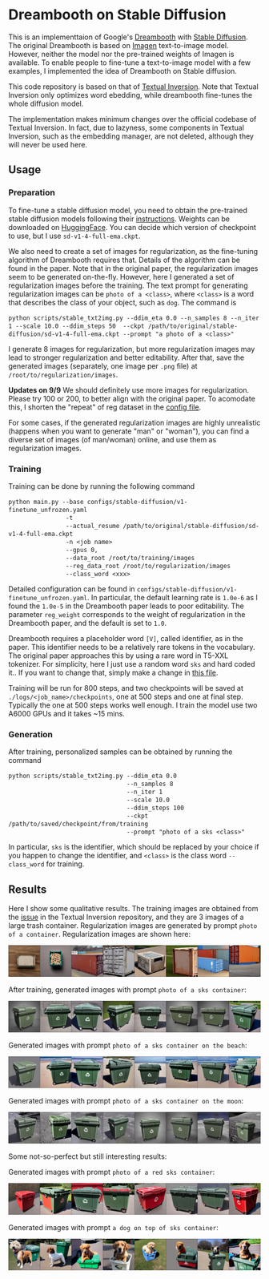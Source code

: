 # Dreambooth on Stable Diffusion

This is an implementtaion of Google's [Dreambooth](https://arxiv.org/abs/2208.12242) with [Stable Diffusion](https://github.com/CompVis/stable-diffusion). The original Dreambooth is based on [Imagen](https://imagen.research.google/) text-to-image model. However, neither the model nor the pre-trained weights of Imagen is available. To enable people to fine-tune a text-to-image model with a few examples, I implemented the idea of Dreambooth on Stable diffusion.

This code repository is based on that of [Textual Inversion](https://github.com/rinongal/textual_inversion). Note that Textual Inversion only optimizes word ebedding, while dreambooth fine-tunes the whole diffusion model.

The implementation makes minimum changes over the official codebase of Textual Inversion. In fact, due to lazyness, some components in Textual Inversion, such as the embedding manager, are not deleted, although they will never be used here.

## Usage

### Preparation
To fine-tune a stable diffusion model, you need to obtain the pre-trained stable diffusion models following their [instructions](https://github.com/CompVis/stable-diffusion#stable-diffusion-v1). Weights can be downloaded on [HuggingFace](https://huggingface.co/CompVis). You can decide which version of checkpoint to use, but I use ```sd-v1-4-full-ema.ckpt```.

We also need to create a set of images for regularization, as the fine-tuning algorithm of Dreambooth requires that. Details of the algorithm can be found in the paper. Note that in the original paper, the regularization images seem to be generated on-the-fly. However, here I generated a set of regularization images before the training. The text prompt for generating regularization images can be ```photo of a <class>```, where ```<class>``` is a word that describes the class of your object, such as ```dog```. The command is

```
python scripts/stable_txt2img.py --ddim_eta 0.0 --n_samples 8 --n_iter 1 --scale 10.0 --ddim_steps 50  --ckpt /path/to/original/stable-diffusion/sd-v1-4-full-ema.ckpt --prompt "a photo of a <class>" 
```

I generate 8 images for regularization, but more regularization images may lead to stronger regularization and better editability. After that, save the generated images (separately, one image per ```.png``` file) at ```/root/to/regularization/images```.

**Updates on 9/9**
We should definitely use more images for regularization. Please try 100 or 200, to better align with the original paper. To acomodate this, I shorten the "repeat" of reg dataset in the [config file](https://github.com/XavierXiao/Dreambooth-Stable-Diffusion/blob/main/configs/stable-diffusion/v1-finetune_unfrozen.yaml#L96).

For some cases, if the generated regularization images are highly unrealistic (happens when you want to generate "man" or "woman"), you can find a diverse set of images (of man/woman) online, and use them as regularization images.

### Training
Training can be done by running the following command

```
python main.py --base configs/stable-diffusion/v1-finetune_unfrozen.yaml 
                -t 
                --actual_resume /path/to/original/stable-diffusion/sd-v1-4-full-ema.ckpt  
                -n <job name> 
                --gpus 0, 
                --data_root /root/to/training/images 
                --reg_data_root /root/to/regularization/images 
                --class_word <xxx>
```

Detailed configuration can be found in ```configs/stable-diffusion/v1-finetune_unfrozen.yaml```. In particular, the default learning rate is ```1.0e-6``` as I found the ```1.0e-5``` in the Dreambooth paper leads to poor editability. The parameter ```reg_weight``` corresponds to the weight of regularization in the Dreambooth paper, and the default is set to ```1.0```.

Dreambooth requires a placeholder word ```[V]```, called identifier, as in the paper. This identifier needs to be a relatively rare tokens in the vocabulary. The original paper approaches this by using a rare word in T5-XXL tokenizer. For simplicity, here I just use a random word ```sks``` and hard coded it.. If you want to change that, simply make a change in [this file](https://github.com/XavierXiao/Dreambooth-Stable-Diffusion/blob/main/ldm/data/personalized.py#L10).

Training will be run for 800 steps, and two checkpoints will be saved at ```./logs/<job_name>/checkpoints```, one at 500 steps and one at final step. Typically the one at 500 steps works well enough. I train the model use two A6000 GPUs and it takes ~15 mins.

### Generation
After training, personalized samples can be obtained by running the command

```
python scripts/stable_txt2img.py --ddim_eta 0.0 
                                 --n_samples 8 
                                 --n_iter 1 
                                 --scale 10.0 
                                 --ddim_steps 100  
                                 --ckpt /path/to/saved/checkpoint/from/training
                                 --prompt "photo of a sks <class>" 
```

In particular, ```sks``` is the identifier, which should be replaced by your choice if you happen to change the identifier, and ```<class>``` is the class word ```--class_word``` for training.

## Results
Here I show some qualitative results. The training images are obtained from the [issue](https://github.com/rinongal/textual_inversion/issues/8) in the Textual Inversion repository, and they are 3 images of a large trash container. Regularization images are generated by prompt ```photo of a container```. Regularization images are shown here:

![](assets/a-container-0038.jpg)

After training, generated images with prompt ```photo of a sks container```:

![](assets/photo-of-a-sks-container-0018.jpg)

Generated images with prompt ```photo of a sks container on the beach```:

![](assets/photo-of-a-sks-container-on-the-beach-0017.jpg)

Generated images with prompt ```photo of a sks container on the moon```:

![](assets/photo-of-a-sks-container-on-the-moon-0016.jpg)

Some not-so-perfect but still interesting results:

Generated images with prompt ```photo of a red sks container```:

![](assets/a-red-sks-container-0021.jpg)

Generated images with prompt ```a dog on top of sks container```:

![](assets/a-dog-on-top-of-sks-container-0023.jpg)

